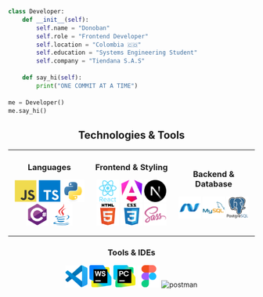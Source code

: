 ```python
class Developer:
    def __init__(self):
        self.name = "Donoban"
        self.role = "Frontend Developer"
        self.location = "Colombia 🇨🇴"
        self.education = "Systems Engineering Student"
        self.company = "Tiendana S.A.S"
    
    def say_hi(self):
        print("ONE COMMIT AT A TIME")

me = Developer()
me.say_hi()
```

<div align="center">
  
## Technologies & Tools

<table>
<tr>
<td align="center" width="33%">

### Languages
<p>
  <img src="https://raw.githubusercontent.com/devicons/devicon/master/icons/javascript/javascript-original.svg" alt="javascript" width="45" height="45"/>
  <img src="https://raw.githubusercontent.com/devicons/devicon/master/icons/typescript/typescript-original.svg" alt="typescript" width="45" height="45"/>
  <img src="https://raw.githubusercontent.com/devicons/devicon/master/icons/python/python-original.svg" alt="python" width="45" height="45"/>
  <img src="https://raw.githubusercontent.com/devicons/devicon/master/icons/csharp/csharp-original.svg" alt="csharp" width="45" height="45"/>
  <img src="https://raw.githubusercontent.com/devicons/devicon/master/icons/java/java-original.svg" alt="java" width="45" height="45"/>
</p>

</td>
<td align="center" width="33%">

### Frontend & Styling
<p>
  <img src="https://raw.githubusercontent.com/devicons/devicon/master/icons/react/react-original-wordmark.svg" alt="react" width="45" height="45"/>
  <img src="https://raw.githubusercontent.com/devicons/devicon/master/icons/angular/angular-original.svg" alt="angular" width="45" height="45"/>
  <img src="https://raw.githubusercontent.com/devicons/devicon/master/icons/nextjs/nextjs-original.svg" alt="nextjs" width="45" height="45"/>
  <img src="https://raw.githubusercontent.com/devicons/devicon/master/icons/html5/html5-original-wordmark.svg" alt="html5" width="45" height="45"/>
  <img src="https://raw.githubusercontent.com/devicons/devicon/master/icons/css3/css3-original-wordmark.svg" alt="css3" width="45" height="45"/>
  <img src="https://raw.githubusercontent.com/devicons/devicon/master/icons/sass/sass-original.svg" alt="sass" width="45" height="45"/>
</p>

</td>
<td align="center" width="33%">

### Backend & Database
<p>
  <img src="https://raw.githubusercontent.com/devicons/devicon/master/icons/dot-net/dot-net-original.svg" alt="dotnet" width="45" height="45"/>
  <img src="https://raw.githubusercontent.com/devicons/devicon/master/icons/mysql/mysql-original-wordmark.svg" alt="mysql" width="45" height="45"/>
  <img src="https://raw.githubusercontent.com/devicons/devicon/master/icons/postgresql/postgresql-original-wordmark.svg" alt="postgresql" width="45" height="45"/>
</p>

</td>
</tr>
</table>

### Tools & IDEs
<p>
  <img src="https://raw.githubusercontent.com/devicons/devicon/master/icons/vscode/vscode-original.svg" alt="vscode" width="45" height="45"/>
  <img src="https://raw.githubusercontent.com/devicons/devicon/master/icons/webstorm/webstorm-original.svg" alt="webstorm" width="45" height="45"/>
  <img src="https://raw.githubusercontent.com/devicons/devicon/master/icons/pycharm/pycharm-original.svg" alt="pycharm" width="45" height="45"/>
  <img src="https://raw.githubusercontent.com/devicons/devicon/master/icons/figma/figma-original.svg" alt="figma" width="45" height="45"/>
  <img src="https://www.vectorlogo.zone/logos/getpostman/getpostman-icon.svg" alt="postman" width="45" height="45"/>
</p>
</div>

